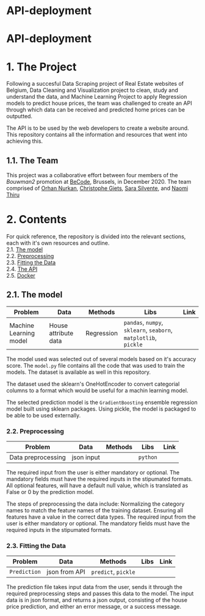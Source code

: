 # API-deployment
# API-deployment

# 1. The Project
Following a succesful Data Scraping project of Real Estate websites of Belgium, Data Cleaning and Visualization project to clean, study and understand the data, and Machine Learning Project to apply Regression models to predict house prices, the team was challenged to create an API through which data can be received and predicted home prices can be outputted.

The API is to be used by the web developers to create a website around. This repository contains all the information and resources that went into achieving this.


## 1.1. The Team
This project was a collaborative effort between four members of the *Bouwman2* promotion at [BeCode](https://github.com/becodeorg), Brussels, in December 2020. The team comprised of [Orhan Nurkan](https://github.com/orhannurkan), [Christophe Giets](https://github.com/gietsc), [Sara Silvente](https://github.com/silventesa), and [Naomi Thiru](https://github.com/naomithiru)


# 2. Contents
For quick reference, the repository is divided into the relevant sections, each with it's own resources and outline.  
2.1. [The model](#model)  
2.2. [Preprocessing](#prep)  
2.3. [Fitting the Data](#pred)  
2.4. [The API](#api)  
2.5. [Docker](#doc)  

<a name="model"></a>
## 2.1. The model
|__Problem__|__Data__|__Methods__|__Libs__|__Link__|
|-|-|-|-|-|
|Machine Learning model|House attribute data|Regression|`pandas`, `numpy`, `sklearn`, `seaborn`, `matplotlib`, `pickle`| |

The model used was selected out of several models based on it's accuracy score. The `model.py` file contains all the code that was used to train the models. The dataset is available as well in this repository.

The dataset used the sklearn's OneHotEncoder to convert categorial columns to a format which would be useful for a machin learning model.

The selected prediction model is the `GradientBoosting` ensemble regression model built using sklearn packages.
Using pickle, the model is packaged to be able to be used externally.

<a name="prep"></a>
### 2.2. Preprocessing
|__Problem__|__Data__|__Methods__|__Libs__|__Link__|
|-|-|-|-|-|
|Data preprocessing |json input| |`python`| |

The required input from the user is either mandatory or optional. The mandatory fields must have the required inputs in the stipumated formats. All optional features, will have a default null value, which is translated as False or 0 by the prediction model.

The steps of preprocessing the data include:
Normalizing the category names to match the feature names of the training dataset.
Ensuring all features have a value in the correct data types.
The required input from the user is either mandatory or optional. The mandatory fields must have the required inputs in the stipumated formats.

<a name="pred"></a>
### 2.3. Fitting the Data
|__Problem__|__Data__|__Methods__|__Libs__|__Link__|
|-|-|-|-|-|
|`Prediction`|json from API|`predict`, `pickle`||

The prediction file takes input data from the user, sends it through the required preprocessing steps and passes this data to the model.
The input data is in json format, and returns a json output, consisting of the house price prediction, and either an error message, or a success message.


